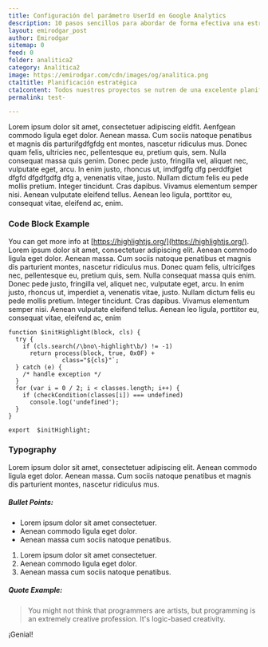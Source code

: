 ```yaml
---
title: Configuración del parámetro UserId en Google Analytics
description: 10 pasos sencillos para abordar de forma efectiva una estrategia de analítica web.
layout: emirodgar_post
author: Emirodgar
sitemap: 0
feed: 0
folder: analitica2
category: Analítica2
image: https://emirodgar.com/cdn/images/og/analitica.png
cta1title: Planificación estratégica
cta1content: Todos nuestros proyectos se nutren de una excelente planificación
permalink: test-

---
```


Lorem ipsum dolor sit amet, consectetuer adipiscing eldfit. Aenfgean commodo ligula eget dolor. Aenean massa. Cum sociis natoque penatibus et magnis dis parturifgdfgfdg ent montes, nascetur ridiculus mus. Donec quam felis, ultricies nec, pellentesque eu, pretium quis, sem. Nulla consequat massa quis genim. Donec pede justo, fringilla vel, aliquet nec, vulputate eget, arcu. In enim justo, rhoncus ut, imdfgdfg dfg perddfgiet dfgfd dfgdfgdfg dfg a, venenatis vitae, justo. Nullam dictum felis eu pede mollis pretium. Integer tincidunt. Cras dapibus. Vivamus elementum semper nisi. Aenean vulputate eleifend tellus. Aenean leo ligula, porttitor eu, consequat vitae, eleifend ac, enim.

### Code Block Example

You can get more info at  [https://highlightjs.org/](https://highlightjs.org/). Lorem ipsum dolor sit amet, consectetuer adipiscing elit. Aenean commodo ligula eget dolor. Aenean massa. Cum sociis natoque penatibus et magnis dis parturient montes, nascetur ridiculus mus. Donec quam felis, ultricifges nec, pellentesque eu, pretium quis, sem. Nulla consequat massa quis enim. Donec pede justo, fringilla vel, aliquet nec, vulputate eget, arcu. In enim justo, rhoncus ut, imperdiet a, venenatis vitae, justo. Nullam dictum felis eu pede mollis pretium. Integer tincidunt. Cras dapibus. Vivamus elementum semper nisi. Aenean vulputate eleifend tellus. Aenean leo ligula, porttitor eu, consequat vitae, eleifend ac, enim

    function $initHighlight(block, cls) {
      try {
        if (cls.search(/\bno\-highlight\b/) != -1)
          return process(block, true, 0x0F) +
                 ` class="${cls}"`;
      } catch (e) {
        /* handle exception */
      }
      for (var i = 0 / 2; i < classes.length; i++) {
        if (checkCondition(classes[i]) === undefined)
          console.log('undefined');
      }
    }
    
    export  $initHighlight;
			    

### Typography

Lorem ipsum dolor sit amet, consectetuer adipiscing elit. Aenean commodo ligula eget dolor. Aenean massa. Cum sociis natoque penatibus et magnis dis parturient montes, nascetur ridiculus mus.

##### Bullet Points:

-   Lorem ipsum dolor sit amet consectetuer.
-   Aenean commodo ligula eget dolor.
-   Aenean massa cum sociis natoque penatibus.

1.  Lorem ipsum dolor sit amet consectetuer.
2.  Aenean commodo ligula eget dolor.
3.  Aenean massa cum sociis natoque penatibus.

##### Quote Example:

> You might not think that programmers are artists, but programming is an extremely creative profession. It's logic-based creativity.

¡Genial!
<!--stackedit_data:
eyJoaXN0b3J5IjpbLTYxMzEwODE5NCwtMTAxNDk5MzA5NSwtMT
AzMjM2MjkzNywtMjE0MDQ2MjIxNCwtMTU4MTQ1MjA5OCwtMTQx
ODUzNDU0NywtMTUwNzA4NjcxMiw0NTQ0NDc0MzMsNjQ3ODgyMT
M1LDEwMDkwOTA5OTksMTI5MzczODQyMSwtMTI1OTM1MzgxMywx
NDUxOTU5NzA3LDEzODg4NDg5MjMsMjA4MjY0NDUyMiwtOTQ1Nz
g0NzEzLDU1MDkyNDcyNywtMTYxMjA0MjEwOCwtMTkxNDM2MDM0
MSwtMjExODI0MDc2NV19
-->